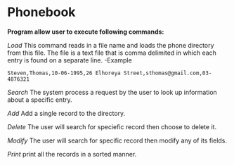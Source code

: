 # Phonebook

**Program allow user to execute following commands:**

*Load*
This command reads in a file name and loads the phone directory from this file. The file is a text file that is comma delimited in
which each entry is found on a separate line.
-Example 
```
Steven,Thomas,10-06-1995,26 Elhoreya Street,sthomas@gmail.com,03-4876321
```
*Search*
The system process a request by the user to look up information about a specific entry.

*Add*
Add a single record to the directory.

*Delete*
The user will search for speciefic record then choose to delete it.

*Modify*
The user will search for specific record then modify any of its fields.

*Print*
print all the records in a sorted manner.
